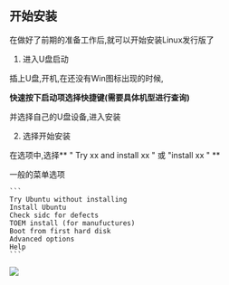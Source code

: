 ## 开始安装

在做好了前期的准备工作后,就可以开始安装Linux发行版了

1. 进入U盘启动

 插上U盘,开机,在还没有Win图标出现的时候,

 **快速按下启动项选择快捷键(需要具体机型进行查询)**

 并选择自己的U盘设备,进入安装

2. 选择开始安装

 在选项中,选择** " Try xx and install xx " 或 "install xx " **

 一般的菜单选项

	```
	Try Ubuntu without installing
	Install Ubuntu
	Check sidc for defects
	TOEM install (for manufuctures)
	Boot from first hard disk
	Advanced options
	Help
	```
![](http://www.qiniu.evilcrow.site/Linux_virtual_box_start.png)